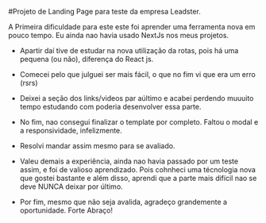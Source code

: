 #Projeto de Landing Page para teste da empresa Leadster.

A Primeira dificuldade para este este foi aprender uma ferramenta nova em pouco tempo. Eu ainda nao havia usado NextJs nos meus projetos.
  - Apartir daí tive de estudar na nova utilização da rotas, pois há uma pequena (ou não), diferença do React js.
  - Comecei pelo que julguei ser mais fácil, o que no fim vi que era um erro (rsrs)
  - Deixei a seção dos links/videos par aúltimo e acabei perdendo muuuito tempo estudando com poderia desenvolver essa parte.
  - No fim, nao consegui finalizar o template por completo. Faltou o modal e a responsividade, infelizmente.
  - Resolvi mandar assim mesmo para se avaliado.
  - Valeu demais a experiência, ainda nao havia passado por um teste assim, e foi de valioso aprendizado. Pois cohnheci uma técnologia nova que gostei bastante e além disso, aprendi que a parte mais difícil nao se deve NUNCA deixar por último.

  - Por fim, mesmo que não seja avalida, agradeço grandemente a oportunidade. Forte Abraço!
